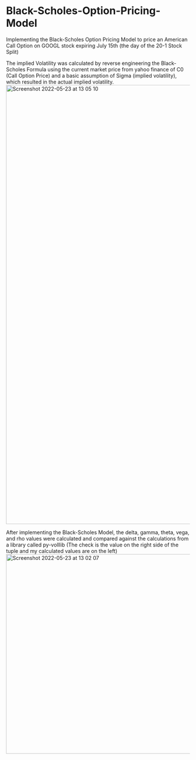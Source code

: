 # Black-Scholes-Option-Pricing-Model
Implementing the Black-Scholes Option Pricing Model to price an American Call Option on GOOGL stock expiring July 15th (the day of the 20-1 Stock Split)

The implied Volatility was calculated by reverse engineering the Black-Scholes Formula using the current market price from yahoo finance of 
C0 (Call Option Price) and a basic assumption of Sigma (implied volatility), which resulted in the actual implied volatility.
<img width="1201" alt="Screenshot 2022-05-23 at 13 05 10" src="https://user-images.githubusercontent.com/98121213/169897459-c78ab2ae-fd14-4eb3-93b0-602f3d2ac2a4.png">

After implementing the Black-Scholes Model, the delta, gamma, theta, vega, and rho values were calculated and compared against the calculations from a
library called py-volllib (The check is the value on the right side of the tuple and my calculated values are on the left)
<img width="546" alt="Screenshot 2022-05-23 at 13 02 07" src="https://user-images.githubusercontent.com/98121213/169897051-b3c308a2-662f-4f88-917e-9912f4ebd8a4.png">
